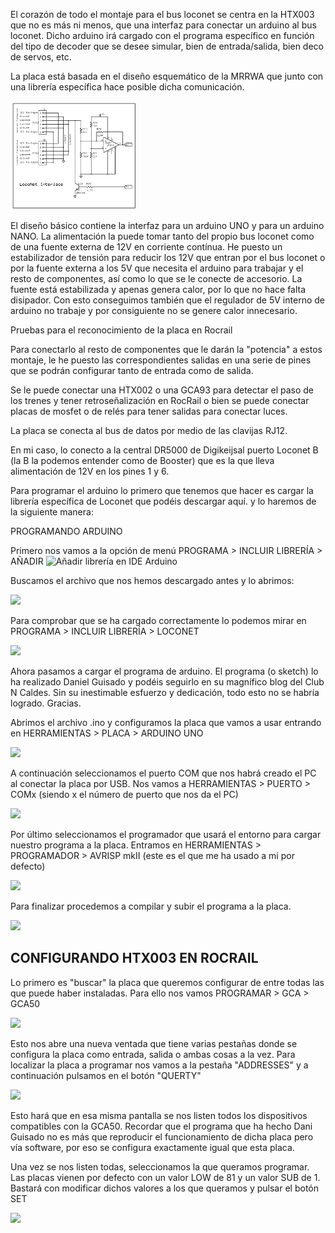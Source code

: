  El corazón de todo el montaje para el bus loconet se centra en la HTX003 que no es más ni menos, que una interfaz para conectar un arduino al bus loconet. Dicho arduino irá cargado con el programa específico en función del tipo de decoder que se desee simular, bien de entrada/salida, bien deco de servos, etc.

La placa está basada en el diseño esquemático de la MRRWA que junto con una librería específica hace posible dicha comunicación.

<img src="../HTX001/LocoNetInterface.png" width=40% height=40%>

El diseño básico contiene la interfaz para un arduino UNO y para un arduino NANO. La alimentación la puede tomar tanto del propio bus loconet como de una fuente externa de 12V en corriente contínua. He puesto un estabilizador de tensión para reducir los 12V que entran por el bus loconet o por la fuente externa a los 5V que necesita el arduino para trabajar y el resto de componentes, así como lo que se le conecte de accesorio. La fuente está estabilizada y apenas genera calor, por lo que no hace falta disipador. Con esto conseguimos también que el regulador de 5V interno de arduino no trabaje y por consiguiente no se genere calor innecesario.

Pruebas para el reconocimiento de la placa en Rocrail


Para conectarlo al resto de componentes que le darán la "potencia" a estos montaje, le he puesto las correspondientes salidas en una serie de pines que se podrán configurar tanto de entrada como de salida.

Se le puede conectar una HTX002 o una GCA93 para detectar el paso de los trenes y tener retroseñalización en  RocRail o bien se puede conectar placas de mosfet o de relés para tener salidas para conectar luces.

La placa se conecta al bus de datos por medio de las clavijas RJ12.

En mi caso, lo conecto a la central DR5000 de Digikeijsal puerto Loconet B (la B la podemos entender como de Booster) que es la que lleva alimentación de 12V en los pines 1 y 6.



Para programar el arduino lo primero que tenemos que hacer es cargar la librería específica de Loconet que podéis descargar aquí. y lo haremos de la siguiente manera:



PROGRAMANDO ARDUINO

Primero nos vamos a la opción de menú PROGRAMA > INCLUIR LIBRERÍA > AÑADIR 
![Añadir librería en IDE Arduino](https://github.com/humberthx/Placas_HTX/blob/d798baade56a8e8b684824a4597586e770f43095/HTX003/Im%C3%A1genes/Arduino01.jpg)

Buscamos el archivo que nos hemos descargado antes y lo abrimos:

![](https://github.com/humberthx/Placas_HTX/blob/d798baade56a8e8b684824a4597586e770f43095/HTX003/Im%C3%A1genes/Arduino02.jpg)

Para comprobar que se ha cargado correctamente lo podemos mirar en  PROGRAMA > INCLUIR LIBRERÍA > LOCONET

![](https://github.com/humberthx/Placas_HTX/blob/d798baade56a8e8b684824a4597586e770f43095/HTX003/Im%C3%A1genes/Arduino03.jpg)


Ahora pasamos a cargar el programa de arduino. El programa (o sketch) lo ha realizado Daniel Guisado y podéis seguirlo en su magnífico blog del Club N Caldes. Sin su inestimable esfuerzo y dedicación, todo esto no se habría logrado. Gracias.

Abrimos el archivo .ino y configuramos la placa que vamos a usar entrando en HERRAMIENTAS > PLACA > ARDUINO UNO

![](https://github.com/humberthx/Placas_HTX/blob/d798baade56a8e8b684824a4597586e770f43095/HTX003/Im%C3%A1genes/Arduino04.jpg)

A continuación seleccionamos el puerto COM que nos habrá creado el PC al conectar la placa por USB. Nos vamos a HERRAMIENTAS > PUERTO > COMx (siendo x el número de puerto que nos da el PC)

![](https://github.com/humberthx/Placas_HTX/blob/d798baade56a8e8b684824a4597586e770f43095/HTX003/Im%C3%A1genes/Arduino05.jpg)

Por último seleccionamos el programador que usará el entorno para cargar nuestro programa a la placa. Entramos en HERRAMIENTAS > PROGRAMADOR > AVRISP mkII (este es el que me ha usado a mi por defecto)

![](https://github.com/humberthx/Placas_HTX/blob/d798baade56a8e8b684824a4597586e770f43095/HTX003/Im%C3%A1genes/Arduino06.jpg)

Para finalizar procedemos a compilar y subir el programa a la placa.

![](https://github.com/humberthx/Placas_HTX/blob/d798baade56a8e8b684824a4597586e770f43095/HTX003/Im%C3%A1genes/Arduino07.jpg)


## CONFIGURANDO HTX003 EN ROCRAIL

Lo primero es "buscar"  la placa que queremos configurar de entre todas las que puede haber instaladas. Para ello nos vamos PROGRAMAR > GCA > GCA50

![](https://github.com/humberthx/Placas_HTX/blob/d798baade56a8e8b684824a4597586e770f43095/HTX003/Im%C3%A1genes/RocRail01.jpg)

Esto nos abre una nueva ventada que tiene varias pestañas donde se configura la placa como entrada, salida o ambas cosas a la vez. Para localizar la placa a programar nos vamos a la pestaña "ADDRESSES" y a continuación pulsamos en el botón "QUERTY"

![](https://github.com/humberthx/Placas_HTX/blob/d798baade56a8e8b684824a4597586e770f43095/HTX003/Im%C3%A1genes/RocRail02.jpg)

Esto hará que en esa misma pantalla se nos listen todos los dispositivos compatibles con la GCA50. Recordar que el programa que ha hecho Dani Guisado no es más que reproducir el funcionamiento de dicha placa pero vía software, por eso se configura exactamente igual que esta placa.

Una vez se nos listen todas, seleccionamos la que queramos programar. Las placas vienen por defecto con un valor LOW de 81 y un valor SUB de 1. Bastará con modificar dichos valores a los que queramos y pulsar el botón SET

![](https://github.com/humberthx/Placas_HTX/blob/d798baade56a8e8b684824a4597586e770f43095/HTX003/Im%C3%A1genes/RocRail03.jpg)


